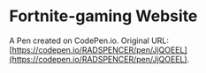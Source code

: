 # Fortnite-gaming Website

A Pen created on CodePen.io. Original URL: [https://codepen.io/RADSPENCER/pen/JjQOEEL](https://codepen.io/RADSPENCER/pen/JjQOEEL).

